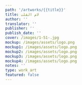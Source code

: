 ```yaml
---
path: '/artworks/{{title}}'
title: لام القلب
author: ''
translator: ''
publisher: ''
publish_date: ''
cover: /images/1-51-.jpg
mockup: /images/assets/logo.png
mockup1: /images/assets/logo.png
mockup2: /images/assets/logo.png
mockup3: /images/assets/logo.png
mockup4: /images/assets/logo.png
notes: ''
type: work_art
featured: false
---
```

